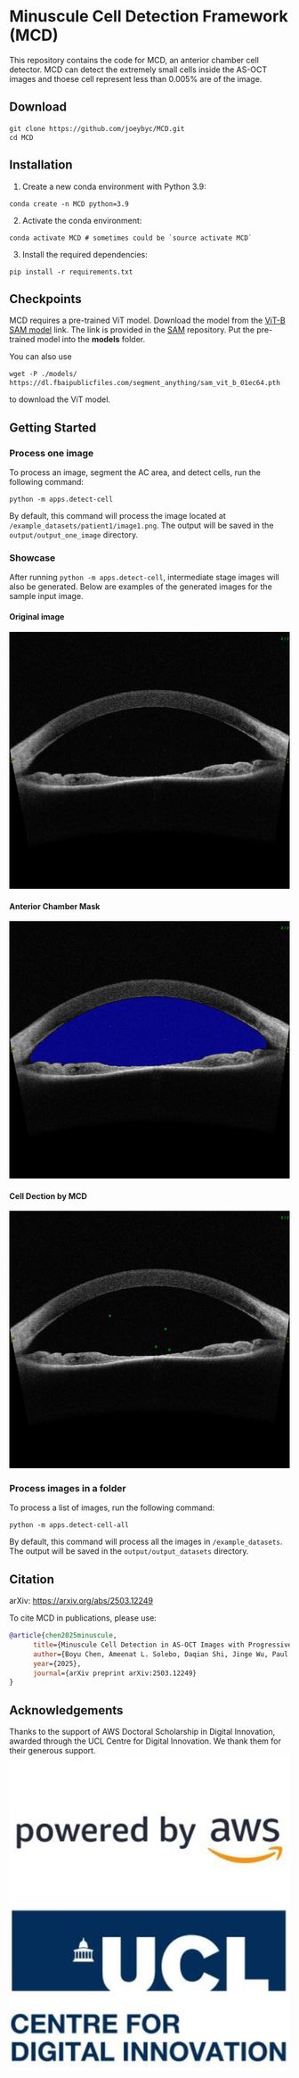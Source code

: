 # Minuscule Cell Detection Framework (MCD)
This repository contains the code for MCD, an anterior chamber cell detector.
MCD can detect the extremely small cells inside the AS-OCT images and thoese cell represent less than 0.005% are of the image.
## Download
```
git clone https://github.com/joeybyc/MCD.git
cd MCD
```

## Installation
1. Create a new conda environment with Python 3.9:
```
conda create -n MCD python=3.9
```
2. Activate the conda environment:
```
conda activate MCD # sometimes could be `source activate MCD`
```
3. Install the required dependencies:
```
pip install -r requirements.txt
```
## Checkpoints
MCD requires a pre-trained ViT model. Download the model from the [ViT-B SAM model](https://dl.fbaipublicfiles.com/segment_anything/sam_vit_b_01ec64.pth) link.
The link is provided in the [SAM](https://github.com/facebookresearch/segment-anything?tab=readme-ov-file#model-checkpoints) repository. Put the pre-trained model into the **models** folder.

You can also use
```
wget -P ./models/ https://dl.fbaipublicfiles.com/segment_anything/sam_vit_b_01ec64.pth

```
to download the ViT model.

## Getting Started

### Process one image
To process an image, segment the AC area, and detect cells, run the following command:
```
python -m apps.detect-cell
```
By default, this command will process the image located at `/example_datasets/patient1/image1.png`. The output will be saved in the `output/output_one_image` directory.

### Showcase
After running `python -m apps.detect-cell`, intermediate stage images will also be generated. Below are examples of the generated images for the sample input image.
#### Original image
![](example_datasets/patient1/image1.png)
#### Anterior Chamber Mask
![](output/output_one_image/image1/image_with_AC_mask.png)
#### Cell Dection by MCD
![](output/output_one_image/image1/image_with_cell_boxes.png)

### Process images in a folder
To process a list of images, run the following command:
```
python -m apps.detect-cell-all
```
By default, this command will process all the images in `/example_datasets`. The output will be saved in the `output/output_datasets` directory.

## Citation

arXiv: https://arxiv.org/abs/2503.12249

To cite MCD in publications, please use:

```bibtex
@article{chen2025minuscule,
      title={Minuscule Cell Detection in AS-OCT Images with Progressive Field-of-View Focusing}, 
      author={Boyu Chen, Ameenat L. Solebo, Daqian Shi, Jinge Wu, Paul Taylor},
      year={2025},
      journal={arXiv preprint arXiv:2503.12249}
}

```
## Acknowledgements
Thanks to the support of AWS Doctoral Scholarship in Digital Innovation, awarded through the UCL Centre for Digital Innovation. We thank them for their generous support.
![](AWS.png)
![](CDI.png)

